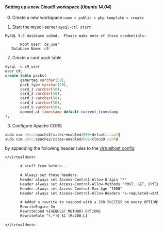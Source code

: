 #### Setting up a new Cloud9 workspace (*Ubuntu 14.04*)

0. Create a new workspace `name > public > php template > create`

1. Start the mysql-server `mysql-ctl start`
```
MySQL 5.5 database added.  Please make note of these credentials:

       Root User: c9_user
   Database Name: c9
```
2. Create a card pack table
```sql
mysql -u c9_user
user c9;
create table packs(
       gamertag varchar(50),
       pack_type varchar(50),
       card_1 varchar(50),
       card_2 varchar(50),
       card_3 varchar(50),
       card_4 varchar(50),
       card_5 varchar(50),
       opened_at timestamp default current_timestamp
);
```
3. Configure Apache CORS
```ruby
sudo vim /etc/apache2/sites-enabled/000-default.conf@
sudo vim /etc/apache2/sites-enabled/001-cloud9.conf@
```
by appending the following header rules to the [virtualhost config](https://benjaminhorn.io/code/setting-cors-cross-origin-resource-sharing-on-apache-with-correct-response-headers-allowing-everything-through/)
```xml
</VirtualHost>

       # stuff from before...
       
       # Always set these headers.
       Header always set Access-Control-Allow-Origin "*"
       Header always set Access-Control-Allow-Methods "POST, GET, OPTIONS, DELETE, PUT"
       Header always set Access-Control-Max-Age "1000"
       Header always set Access-Control-Allow-Headers "x-requested-with, Content-Type, origin, authorization, accept, client-security-token"
       
       # Added a rewrite to respond with a 200 SUCCESS on every OPTIONS request.
       RewriteEngine On
       RewriteCond %{REQUEST_METHOD} OPTIONS
       RewriteRule ^(.*)$ $1 [R=200,L]
       
</VirtualHost>
```
